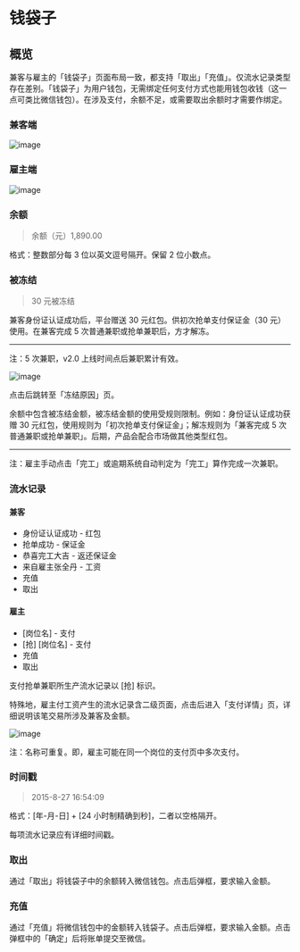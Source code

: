 # 钱袋子
## 概览
兼客与雇主的「钱袋子」页面布局一致，都支持「取出」「充值」。仅流水记录类型存在差别。「钱袋子」为用户钱包，无需绑定任何支付方式也能用钱包收钱（这一点可类比微信钱包）。在涉及支付，余额不足，或需要取出余额时才需要作绑定。
### 兼客端
![image](img/mb-c.png)

### 雇主端
![image](img/mb-b.png)

### 余额
> 余额（元）1,890.00

格式：整数部分每 3 位以英文逗号隔开。保留 2 位小数点。

### 被冻结
> 30 元被冻结

兼客身份证认证成功后，平台赠送 30 元红包。供初次抢单支付保证金（30 元）使用。在兼客完成 5 次普通兼职或抢单兼职后，方才解冻。

--------------------
注：5 次兼职，v2.0 上线时间点后兼职累计有效。

![image](img/unlock.png)

点击后跳转至「冻结原因」页。

余额中包含被冻结金额，被冻结金额的使用受规则限制。例如：身份证认证成功获赠 30 元红包，使用规则为「初次抢单支付保证金」；解冻规则为「兼客完成 5 次普通兼职或抢单兼职」。后期，产品会配合市场做其他类型红包。

--------------------

注：雇主手动点击「完工」或逾期系统自动判定为「完工」算作完成一次兼职。

### 流水记录
#### 兼客
- 身份证认证成功 - 红包
- 抢单成功 - 保证金
- 恭喜完工大吉 - 返还保证金
- 来自雇主张全丹 - 工资
- 充值
- 取出

#### 雇主
- [岗位名] - 支付
- [抢] [岗位名] - 支付
- 充值
- 取出

支付抢单兼职所生产流水记录以 [抢] 标识。

特殊地，雇主付工资产生的流水记录含二级页面，点击后进入「支付详情」页，详细说明该笔交易所涉及兼客及金额。

![image](img/bill.png)
	
注：名称可重复。即，雇主可能在同一个岗位的支付页中多次支付。

### 时间戳
> 2015-8-27 16:54:09

格式：[年-月-日] + [24 小时制精确到秒]，二者以空格隔开。

每项流水记录应有详细时间戳。

### 取出
通过「取出」将钱袋子中的余额转入微信钱包。点击后弹框，要求输入金额。



### 充值
通过「充值」将微信钱包中的金额转入钱袋子。点击后弹框，要求输入金额。点击弹框中的「确定」后将账单提交至微信。